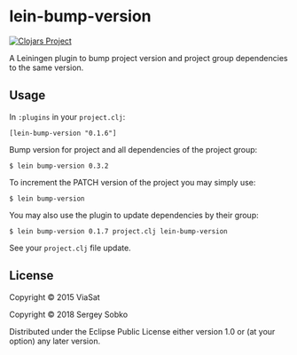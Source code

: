 # lein-bump-version

[![Clojars Project](https://img.shields.io/clojars/v/lein-bump-version.svg)](https://clojars.org/lein-bump-version)

A Leiningen plugin to bump project version and project group dependencies to the same version.

## Usage

In `:plugins` in your `project.clj`:

```text
[lein-bump-version "0.1.6"]
```

Bump version for project and all dependencies of the project group:

```
$ lein bump-version 0.3.2
```

To increment the PATCH version of the project you may simply use:

```
$ lein bump-version
```

You may also use the plugin to update dependencies by their group:

```
$ lein bump-version 0.1.7 project.clj lein-bump-version
```

See your `project.clj` file update.

## License

Copyright © 2015 ViaSat

Copyright © 2018 Sergey Sobko

Distributed under the Eclipse Public License either version 1.0 or (at
your option) any later version.
